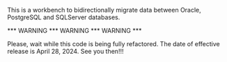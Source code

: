 This is a workbench to bidirectionally migrate data between Oracle, PostgreSQL and SQLServer databases.


*** WARNING *** WARNING *** WARNING ***

Please, wait while this code is being fully refactored.
The date of effective release is April 28, 2024.
See you then!!!